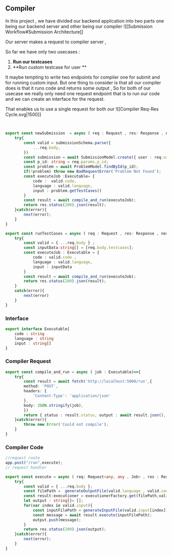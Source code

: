 
## Compiler 
In this project , we have divided our backend  application into two parts one being our backend server and other being our compiler 
![[Submission Workflow#Submission Architecture]]


Our server makes a request to compiler server ,

So far we have only two usecases :
1. **Run our testcases**
2. **Run custom testcase for user **

It maybe tempting to write two endpoints for compiler one for submit and for running custom input.
But one thing to consider is that all our compiler does is that it runs  code and returns some output ,
So for both of our usecase we really only need one request endpoint that is to run our code 
and we can create an interface for the request.

That enables us to use a single request for both our 
![[Compiler Req-Res Cycle.svg|1500]]

<div style="page-break-after: always;"></div>

## 
```typescript

export const newSubmission  = async ( req : Request , res: Response , next : NextFunction)=>{
    try{
        const valid = submissionSchema.parse({
            ...req.body,
        })
        const submission = await SubmissionModel.create({ user : req.user.id , source : valid.code } );
        const p_id: string = req.params.p_id;
        const problem = await ProblemModel.findById(p_id);
        if(!problem) throw new BadRequestError('Problem Not Found');
        const executeJob :Executable= {
            code :  valid.code,
            language : valid.language,
            input : problem.getTestCases()
        }
        const result = await compile_and_run(executeJob); 
        return res.status(200).json(result);
    }catch(error){
        next(error);
    }
}

export const runTestCases = async ( req : Request , res: Response , next : NextFunction)=>{
    try{
        const valid = { ...req.body } ;
        const inputData:string[] = [req.body.testcases]; 
        const executeJob : Executable = {
            code : valid.code ,
            language : valid.language,
            input : inputData 
        }
        const result = await compile_and_run(executeJob);
        return res.status(200).json(result);
    }
    catch(error){
        next(error)
    }
}
```

### Interface
```typescript
export interface Executable{
    code : string 
    language : string 
    input : string[]
}
```

### Compiler Request

```typescript
export const compile_and_run = async ( job : Executable)=>{
    try{
        const result = await fetch('http://localhost:5000/run',{
        method: 'POST',
        headers: {
            'Content-Type': 'application/json'
        },
        body: JSON.stringify(job),
        })
        return { status : result.status, output : await result.json(), }
    }catch(error){
        throw new Error('Could not compile');
    }
}

```

### Compiler Code
```typescript
//request route
app.post("/run",execute);
// request handler

export const execute = async ( req: Request<any, any , Job> , res : Response , next : NextFunction) =>{
    try{
        const valid = { ...req.body };
        const filePath =  generateOutputFile(valid.language , valid.code);
        const result:executioner = executionerFactory.get(filePath,valid.language); 
        let output : string[]= [];
        for(var index in valid.input){
            const inputFilePath = generateInputFile(valid.input[index]);
            const message = await result.execute(inputFilePath);
            output.push(message);
        }
        return res.status(200).json(output);        
    }catch(error){
        next(error);
    }
}


```

